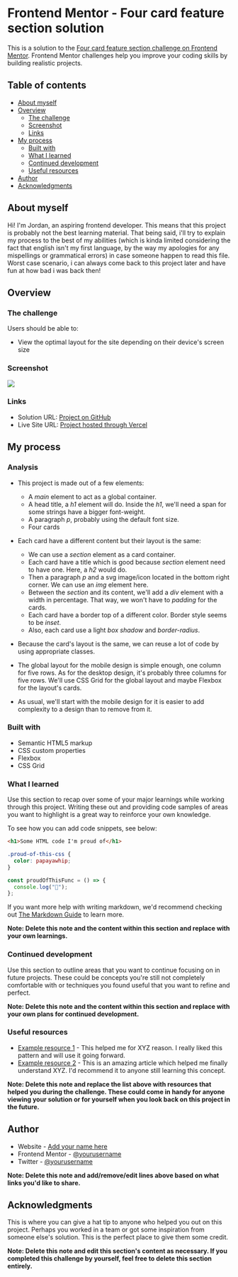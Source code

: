 # Frontend Mentor - Four card feature section solution

This is a solution to the [Four card feature section challenge on Frontend Mentor](https://www.frontendmentor.io/challenges/four-card-feature-section-weK1eFYK). Frontend Mentor challenges help you improve your coding skills by building realistic projects.

## Table of contents

- [About myself](#about-myself)
- [Overview](#overview)
  - [The challenge](#the-challenge)
  - [Screenshot](#screenshot)
  - [Links](#links)
- [My process](#my-process)
  - [Built with](#built-with)
  - [What I learned](#what-i-learned)
  - [Continued development](#continued-development)
  - [Useful resources](#useful-resources)
- [Author](#author)
- [Acknowledgments](#acknowledgments)

## About myself

Hi! I'm Jordan, an aspiring frontend developer. This means that this project is probably not the best learning material. That being said, i'll try to explain my process to the best of my abilities (which is kinda limited considering the fact that english isn't my first language, by the way my apologies for any mispellings or grammatical errors) in case someone happen to read this file. Worst case scenario, i can always come back to this project later and have fun at how bad i was back then!

## Overview

### The challenge

Users should be able to:

- View the optimal layout for the site depending on their device's screen size

### Screenshot

![](./screenshot.jpg)

### Links

- Solution URL: [Project on GitHub](https://github.com/joanFaseDev/four-card-feature-app)
- Live Site URL: [Project hosted through Vercel](https://four-card-feature-app.vercel.app/)

## My process

### Analysis

- This project is made out of a few elements:

  - A _main_ element to act as a global container.
  - A head title, a _h1_ element will do. Inside the _h1_, we'll need a span for some strings have a bigger font-weight.
  - A paragraph _p_, probably using the default font size.
  - Four cards

- Each card have a different content but their layout is the same:

  - We can use a _section_ element as a card container.
  - Each card have a title which is good because _section_ element need to have one. Here, a _h2_ would do.
  - Then a paragraph _p_ and a svg image/icon located in the bottom right corner. We can use an _img_ element here.
  - Between the _section_ and its content, we'll add a _div_ element with a width in percentage. That way, we won't have to _padding_ for the cards.
  - Each card have a border top of a different color. Border style seems to be _inset_.
  - Also, each card use a light _box shadow_ and _border-radius_.

- Because the card's layout is the same, we can reuse a lot of code by using appropriate classes.

- The global layout for the mobile design is simple enough, one column for five rows. As for the desktop design, it's probably three columns for five rows. We'll use CSS Grid for the global layout and maybe Flexbox for the layout's cards.

- As usual, we'll start with the mobile design for it is easier to add complexity to a design than to remove from it.

### Built with

- Semantic HTML5 markup
- CSS custom properties
- Flexbox
- CSS Grid

### What I learned

Use this section to recap over some of your major learnings while working through this project. Writing these out and providing code samples of areas you want to highlight is a great way to reinforce your own knowledge.

To see how you can add code snippets, see below:

```html
<h1>Some HTML code I'm proud of</h1>
```

```css
.proud-of-this-css {
  color: papayawhip;
}
```

```js
const proudOfThisFunc = () => {
  console.log("🎉");
};
```

If you want more help with writing markdown, we'd recommend checking out [The Markdown Guide](https://www.markdownguide.org/) to learn more.

**Note: Delete this note and the content within this section and replace with your own learnings.**

### Continued development

Use this section to outline areas that you want to continue focusing on in future projects. These could be concepts you're still not completely comfortable with or techniques you found useful that you want to refine and perfect.

**Note: Delete this note and the content within this section and replace with your own plans for continued development.**

### Useful resources

- [Example resource 1](https://www.example.com) - This helped me for XYZ reason. I really liked this pattern and will use it going forward.
- [Example resource 2](https://www.example.com) - This is an amazing article which helped me finally understand XYZ. I'd recommend it to anyone still learning this concept.

**Note: Delete this note and replace the list above with resources that helped you during the challenge. These could come in handy for anyone viewing your solution or for yourself when you look back on this project in the future.**

## Author

- Website - [Add your name here](https://www.your-site.com)
- Frontend Mentor - [@yourusername](https://www.frontendmentor.io/profile/yourusername)
- Twitter - [@yourusername](https://www.twitter.com/yourusername)

**Note: Delete this note and add/remove/edit lines above based on what links you'd like to share.**

## Acknowledgments

This is where you can give a hat tip to anyone who helped you out on this project. Perhaps you worked in a team or got some inspiration from someone else's solution. This is the perfect place to give them some credit.

**Note: Delete this note and edit this section's content as necessary. If you completed this challenge by yourself, feel free to delete this section entirely.**
